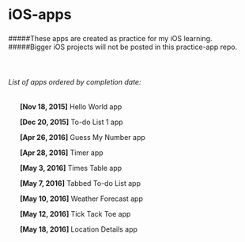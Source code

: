 # iOS-apps
### 
#####These apps are created as practice for my iOS learning.
#####Bigger iOS projects will not be posted in this practice-app repo.
   
<br />  

#####    
###### List of apps ordered by completion date:

&nbsp;&nbsp;&nbsp;&nbsp;&nbsp;&nbsp;**[Nov 18, 2015]** Hello World app 

&nbsp;&nbsp;&nbsp;&nbsp;&nbsp;&nbsp;**[Dec 20, 2015]** To-do List 1 app

&nbsp;&nbsp;&nbsp;&nbsp;&nbsp;&nbsp;**[Apr 26, 2016]** Guess My Number app

&nbsp;&nbsp;&nbsp;&nbsp;&nbsp;&nbsp;**[Apr 28, 2016]** Timer app

&nbsp;&nbsp;&nbsp;&nbsp;&nbsp;&nbsp;**[May  3, 2016]** Times Table app

&nbsp;&nbsp;&nbsp;&nbsp;&nbsp;&nbsp;**[May  7, 2016]** Tabbed To-do List app

&nbsp;&nbsp;&nbsp;&nbsp;&nbsp;&nbsp;**[May 10, 2016]** Weather Forecast app

&nbsp;&nbsp;&nbsp;&nbsp;&nbsp;&nbsp;**[May 12, 2016]** Tick Tack Toe app

&nbsp;&nbsp;&nbsp;&nbsp;&nbsp;&nbsp;**[May 18, 2016]** Location Details app

